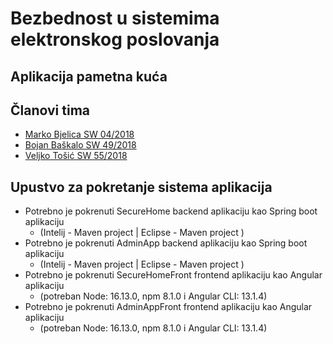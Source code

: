 # Bezbednost u sistemima elektronskog poslovanja

## Aplikacija pametna kuća

## Članovi tima
- [Marko Bjelica SW 04/2018]
- [Bojan Baškalo SW 49/2018]
- [Veljko Tošić SW 55/2018]

## Upustvo za pokretanje sistema aplikacija

- Potrebno je pokrenuti SecureHome backend aplikaciju kao Spring boot aplikaciju 
  -  (Intelij - Maven project | Eclipse - Maven project )
- Potrebno je pokrenuti AdminApp backend aplikaciju kao Spring boot aplikaciju 
  -  (Intelij - Maven project | Eclipse - Maven project )
- Potrebno je pokrenuti SecureHomeFront frontend aplikaciju kao Angular aplikaciju 
  - (potreban Node: 16.13.0, npm 8.1.0  i Angular CLI: 13.1.4)
- Potrebno je pokrenuti AdminAppFront frontend aplikaciju kao Angular aplikaciju 
  - (potreban Node: 16.13.0, npm 8.1.0  i Angular CLI: 13.1.4)

[Marko Bjelica SW 04/2018]: https://github.com/bjelicamarko
[Veljko Tošić SW 55/2018]: https://github.com/tosic-sw
[Bojan Baškalo SW 49/2018]: https://github.com/BoJaN77799
